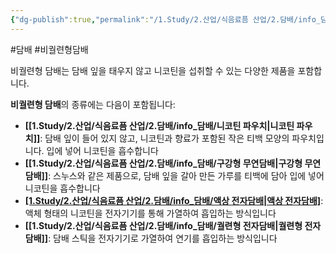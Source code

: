 ```yaml
---
{"dg-publish":true,"permalink":"/1.Study/2.산업/식음료픔 산업/2.담배/info_담배/비궐련형 담배/","created":"2024-09-03T13:55:01.440+09:00","updated":"2025-07-29T14:13:25.948+09:00"}
---
```


#담배 #비궐련형담배


비궐련형 담배는 담배 잎을 태우지 않고 니코틴을 섭취할 수 있는 다양한 제품을 포함합니다.

**비궐련형 담배**의 종류에는 다음이 포함됩니다:

- **[[1.Study/2.산업/식음료픔 산업/2.담배/info_담배/니코틴 파우치\|니코틴 파우치]]**: 담배 잎이 들어 있지 않고, 니코틴과 향료가 포함된 작은 티백 모양의 파우치입니다. 입에 넣어 니코틴을 흡수합니다
- **[[1.Study/2.산업/식음료픔 산업/2.담배/info_담배/구강형 무연담배\|구강형 무연담배]]**: 스누스와 같은 제품으로, 담배 잎을 갈아 만든 가루를 티백에 담아 입에 넣어 니코틴을 흡수합니다
- **[[1.Study/2.산업/식음료픔 산업/2.담배/info_담배/액상 전자담배\|액상 전자담배]]([[2.개별종목/VAPE\|VAPE]])**: 액체 형태의 니코틴을 전자기기를 통해 가열하여 흡입하는 방식입니다
- **[[1.Study/2.산업/식음료픔 산업/2.담배/info_담배/궐련형 전자담배\|궐련형 전자담배]]**: 담배 스틱을 전자기기로 가열하여 연기를 흡입하는 방식입니다